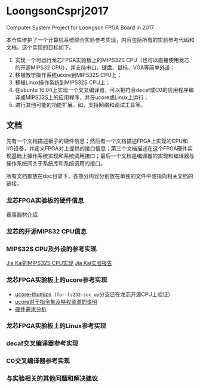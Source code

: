 # LoongsonCsprj2017
Computer System Project for Loongson FPGA Board in 2017

本仓库维护了一个计算机系统综合实验参考实现，内容包括所有的实验参考代码和文档。这个实现的目标如下。

1. 实现一个可运行龙芯FPGA实验板上的MIPS32S CPU（也可以直接使用龙芯的开源MIPS32 CPU），并支持串口、键盘、鼠标、VGA等简单外设；
2. 移植教学操作系统ucore到MIPS32S CPU上；
3. 移植Linux操作系统到MIPS32S CPU上；
3. 在ubuntu 16.04上实现一个交叉编译器，可以把符合decaf或C0的应用程序编译成MIPS32S上的应用程序，并在ucore或Linux上运行；
4. 进行其他可能的功能扩展。如，支持网络和调试工具等。

## 文档

先有一个文档描述板子的硬件信息；然后有一个文档描述FPGA上实现的CPU和I/O设备，并定义FPGA对上提供的接口信息；第三个文档描述在这个FPGA硬件实现基础上操作系统实现和系统调用接口；最后一个文档是编译器的实现和编译器与操作系统间关于系统库和系统调用的接口。

所有文档都放在doc目录下，各部分内容分别放在单独的文件中或指向相关文档的链接。

### 龙芯FPGA实验板的硬件信息

[赛事器材介绍](http://www.nscscc.org/a/shiyanshebei/2017/0301/6.html)

### 龙芯的开源MIPS32 CPU信息

### MIPS32S CPU及外设的参考实现

[Jia Kai的MIPS32S CPU实现](https://git.net9.org/armcpu-devteam/armcpu)
[Jia Kai实验报告](/doc/jiakai_report)

### 龙芯FPGA实验板上的ucore参考实现

* [ucore-thumips](https://github.com/z4yx/ucore-thumips/tree/for-ls232-soc_up)（`for-ls232-soc_up`分支已在龙芯开源CPU上验证）
* [ucore对于指令集及特权资源的说明](/doc/ucore_thumips.pdf)
* [硬件需求分析](/doc/ucore_requirements.pdf)

### 龙芯FPGA实验板上的Linux参考实现

### decaf交叉编译器参考实现

### C0交叉编译器参考实现

### 与实验相关的其他问题和解决建议


